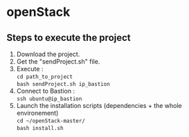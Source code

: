 # openStack

## Steps to execute the project

1. Download the project.  
2. Get the "sendProject.sh" file.  
3. Execute :   
`cd path_to_project`  
`bash sendProject.sh ip_bastion`  
4. Connect to Bastion :  
`ssh ubuntu@ip_bastion`  
5. Launch the installation scripts (dependencies + the whole environement)  
`cd ~/openStack-master/`  
`bash install.sh`  
